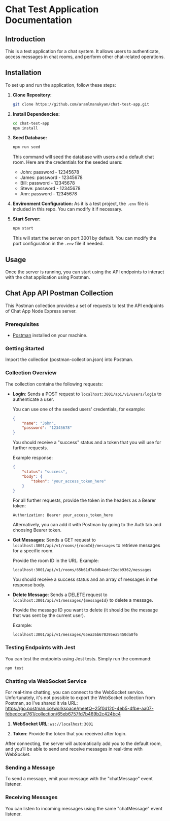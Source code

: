 # Chat Test Application Documentation

## Introduction

This is a test application for a chat system. It allows users to authenticate, access messages in chat rooms, and perform other chat-related operations.

## Installation

To set up and run the application, follow these steps:

1. **Clone Repository:** 
    ```sh
    git clone https://github.com/aramlmanukyan/chat-test-app.git
    ```

2. **Install Dependencies:** 
    ```sh
    cd chat-test-app
    npm install
    ```

3. **Seed Database:** 
    ```sh
    npm run seed
    ```

    This command will seed the database with users and a default chat room. Here are the credentials for the seeded users:
    - John: password - 12345678
    - James: password - 12345678
    - Bill: password - 12345678
    - Steve: password - 12345678
    - Ann: password - 12345678

4. **Environment Configuration:** 
    As it is a test project, the `.env` file is included in this repo. You can modify it if necessary.

5. **Start Server:** 
    ```sh
    npm start
    ```

    This will start the server on port 3001 by default. You can modify the port configuration in the `.env` file if needed.

## Usage

Once the server is running, you can start using the API endpoints to interact with the chat application using Postman.

## Chat App API Postman Collection

This Postman collection provides a set of requests to test the API endpoints of Chat App Node Express server. 

### Prerequisites

- [Postman](https://www.postman.com/) installed on your machine.

### Getting Started

Import the collection (postman-collection.json) into Postman.

### Collection Overview

The collection contains the following requests:

- **Login**: Sends a POST request to `localhost:3001/api/v1/users/login` to authenticate a user. 

    You can use one of the seeded users' credentials, for example:
    ```json
    {
        "name": "John",
        "password": "12345678"
    }
    ```

    You should receive a "success" status and a token that you will use for further requests.

    Example response:
    ```json
    {
        "status": "success",
        "body": {
            "token": "your_access_token_here"
        }
    }
    ```

    For all further requests, provide the token in the headers as a Bearer token:
    ```
    Authorization: Bearer your_access_token_here
    ```
    Alternatively, you can add it with Postman by going to the Auth tab and choosing Bearer token.

- **Get Messages**: Sends a GET request to `localhost:3001/api/v1/rooms/{roomId}/messages` to retrieve messages for a specific room.

    Provide the room ID in the URL. Example:
    ```
    localhost:3001/api/v1/rooms/65b61d7a8db4edc72edb9362/messages
    ```

    You should receive a success status and an array of messages in the response body.

- **Delete Message**: Sends a DELETE request to `localhost:3001/api/v1/messages/{messageId}` to delete a message.

    Provide the message ID you want to delete (it should be the message that was sent by the current user).

    Example:
    ```
    localhost:3001/api/v1/messages/65ea36b670395ea5450da0f6
    ```
### Testing Endpoints with Jest

You can test the endpoints using Jest tests. Simply run the command:

```sh
npm test
```

### Chatting via WebSocket Service

For real-time chatting, you can connect to the WebSocket service. Unfortunately, it's not possible to export the WebSocket collection from Postman, so I've shared it via URL: https://go.postman.co/workspace/meetQ~25f0d120-4eb5-4fbe-aa07-fdbedccaf761/collection/65eb6757fd7b469b2c424bc4

1. **WebSocket URL**: `ws://localhost:3001`

2. **Token**: Provide the token that you received after login.

After connecting, the server will automatically add you to the default room, and you'll be able to send and receive messages in real-time with WebSocket.

### Sending a Message

To send a message, emit your message with the "chatMessage" event listener.

### Receiving Messages

You can listen to incoming messages using the same "chatMessage" event listener.